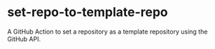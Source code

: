 # set-repo-to-template-repo
A GitHub Action to set a repository as a template repository using the GitHub API.
